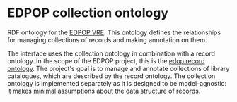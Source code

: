 # EDPOP collection ontology

RDF ontology for the [EDPOP VRE](https://github.com/UUDigitalHumanitieslab/EDPOP). This ontology defines the relationships for managing collections of records and making annotation on them.

The interface uses the collection ontology in combination with a record ontology. In the scope of the EDPOP project, this is the [edop record ontology](https://github.com/UUDigitalHumanitieslab/edpop-record-ontology). The project's goal is to manage and annotate collections of library catalogues, which are described by the record ontology. The collection ontology is implemented separately as it is designed to be model-agnostic: it makes minimal assumptions about the data structure of records.

